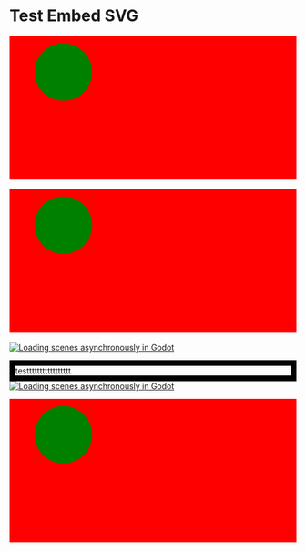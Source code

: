 # Test Embed SVG

<div>
<svg fill="none" viewBox="0 0 800 400" width="800" height="400" xmlns="http://www.w3.org/2000/svg">
   <rect width="100%" height="100%" fill="red" />

  <circle cx="150" cy="100" r="80" fill="green" />
  

</svg>
</div>











[![Loading scenes asynchronously in Godot](https://github.com/workhorsy/test_svg_embed/blob/master/play_video.svg)](https://youtu.be/PFCWlwdfK_k, "Loading scenes asynchronously in Godot")

[![Loading scenes asynchronously in Godot](https://img.youtube.com/vi/PFCWlwdfK_k/0.jpg)](https://youtu.be/PFCWlwdfK_k, "Loading scenes asynchronously in Godot")


<div>
	<div style="border:10px solid black;">testtttttttttttttttt</div>
	<a href="https://youtu.be/PFCWlwdfK_k">
		<img src="https://img.youtube.com/vi/PFCWlwdfK_k/0.jpg" alt="Loading scenes asynchronously in Godot">
	</a>
</div>


![groups](https://github.com/workhorsy/test_svg_embed/blob/master/play_video.svg)
